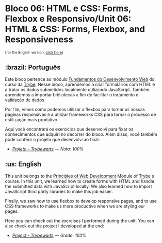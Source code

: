 # Bloco 06: HTML e CSS: Forms, Flexbox e Responsivo/Unit 06: HTML & CSS: Forms, Flexbox, and Responsiveness
<small>(for the English version, <a href="#en">click here</a>)</small>
<h2>:brazil: Português</h2>
<p>Este bloco pertence ao módulo <a href="https://github.com/raphaelalmeidamartins/trybe_exercicios/tree/main/1_fundamentos-do-desv-web" rel="prev">Fundamentos do Desenvolvimento Web</a> do curso da <a href="https://www.betrybe.com/">Trybe</a>. Nesse bloco, aprendemos a criar formulários com HTML e a tratar os dados submetidos localmente utilizando JavaScript. Também aprendemos a importar bibliotecas a fim de facilitar o tratamento e validação de dados.</p>
<p>Por fim, vimos como podemos utilizar o flexbox para tornar as nossas páginas responsivas e a utilizar frameworks CSS para tornar o processo de estilização mais produtivo.</p>
<p>Aqui você encontrará os exercícios que desenvolvi para fixar os conhecimentos que adquiri no decorrer do bloco. Além disso, você também pode conferir o projeto que desenvolvi ao final:</p>

- _[Projeto - Trybewarts](https://github.com/raphaelalmeidamartins/trybewarts) — Nota: 100%_

<h2 id="en">:us: English</h2>
<p>This unit belongs to the <a href="https://github.com/raphaelalmeidamartins/trybe_exercicios/tree/main/1_fundamentos-do-desv-web">Principles of Web Development</a> Module of <a href="https://www.betrybe.com/">Trybe</a>'s course. In this unit, we learned how to create forms with HTML and handle the submitted data with JavaScript locally. We also learned how to import JavaScript third party libraries to make this job easier.</p>
<p>Finally, we saw how to use flexbox to develop responsive pages, and to use CSS frameworks to make us more productive when we are styling our pages.</p>
<p>Here you can check out the exercises I performed during the unit. You can also check out the project I developed at the end:</p>

- _[Project - Trybewarts](https://github.com/raphaelalmeidamartins/trybewarts) — Grade: 100%_
